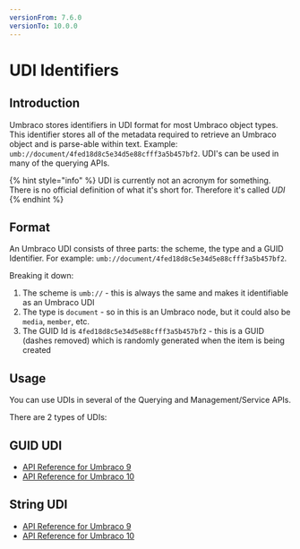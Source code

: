 ```yaml
---
versionFrom: 7.6.0
versionTo: 10.0.0
---
```


# UDI Identifiers

## Introduction

Umbraco stores identifiers in UDI format for most Umbraco object types. This identifier stores all of the metadata required to retrieve an Umbraco object and is parse-able within text. Example: `umb://document/4fed18d8c5e34d5e88cfff3a5b457bf2`. UDI's can be used in many of the querying APIs.

{% hint style="info" %}
UDI is currently not an acronym for something. There is no official definition of what it's short for. Therefore it's called *UDI*
{% endhint %}

## Format

An Umbraco UDI consists of three parts: the scheme, the type and a GUID Identifier. For example: `umb://document/4fed18d8c5e34d5e88cfff3a5b457bf2`.

Breaking it down:

1. The scheme is `umb://` - this is always the same and makes it identifiable as an Umbraco UDI
2. The type is `document` - so in this is an Umbraco node, but it could also be `media`, `member`, etc.
3. The GUID Id is `4fed18d8c5e34d5e88cfff3a5b457bf2` - this is a GUID (dashes removed) which is randomly generated when the item is being created

## Usage

You can use UDIs in several of the Querying and Management/Service APIs.

There are 2 types of UDIs:

## GUID UDI

* [API Reference for Umbraco 9](https://apidocs.umbraco.com/v10/csharp/api/Umbraco.Cms.Core.GuidUdi.html)
* [API Reference for Umbraco 10](https://apidocs.umbraco.com/v10/csharp/api/Umbraco.Cms.Core.GuidUdi.html)


## String UDI

* [API Reference for Umbraco 9](https://apidocs.umbraco.com/v10/csharp/api/Umbraco.Cms.Core.StringUdi.html)
* [API Reference for Umbraco 10](https://apidocs.umbraco.com/v10/csharp/api/Umbraco.Cms.Core.StringUdi.html)